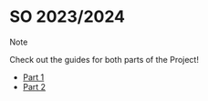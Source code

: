 # SO 2023/2024
> [!NOTE]
> Check out the guides for both parts of the Project!
> - [Part 1](./Part1/setup.md)
> - [Part 2](./Part2/setup.md)
